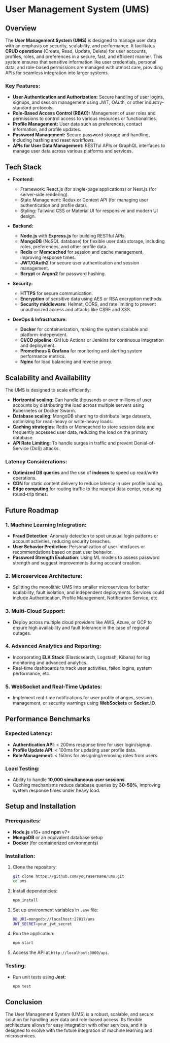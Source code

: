 # User Management System (UMS)

## Overview

The **User Management System (UMS)** is designed to manage user data with an emphasis on security, scalability, and performance. It facilitates **CRUD operations** (Create, Read, Update, Delete) for user accounts, profiles, roles, and preferences in a secure, fast, and efficient manner. This system ensures that sensitive information like user credentials, personal data, and role-based permissions are managed with utmost care, providing APIs for seamless integration into larger systems.

### Key Features:
- **User Authentication and Authorization:** Secure handling of user logins, signups, and session management using JWT, OAuth, or other industry-standard protocols.
- **Role-Based Access Control (RBAC):** Management of user roles and permissions to control access to various resources or functionalities.
- **Profile Management:** User data such as preferences, contact information, and profile updates.
- **Password Management:** Secure password storage and handling, including hashing and reset workflows.
- **APIs for User Data Management:** RESTful APIs or GraphQL interfaces to manage user data across various platforms and services.
  
## Tech Stack

- **Frontend:** 
  - Framework: React.js (for single-page applications) or Next.js (for server-side rendering).
  - State Management: Redux or Context API (for managing user authentication and profile data).
  - Styling: Tailwind CSS or Material UI for responsive and modern UI design.

- **Backend:** 
  - **Node.js** with **Express.js** for building RESTful APIs.
  - **MongoDB** (NoSQL database) for flexible user data storage, including roles, preferences, and other profile data.
  - **Redis** or **Memcached** for session and cache management, improving response times.
  - **JWT/OAuth2** for secure user authentication and session management.
  - **Bcrypt** or **Argon2** for password hashing.
  
- **Security:**
  - **HTTPS** for secure communication.
  - **Encryption** of sensitive data using AES or RSA encryption methods.
  - **Security middleware**: Helmet, CORS, and rate limiting to prevent unauthorized access and attacks like CSRF and XSS.

- **DevOps & Infrastructure:**
  - **Docker** for containerization, making the system scalable and platform-independent.
  - **CI/CD pipeline**: GitHub Actions or Jenkins for continuous integration and deployment.
  - **Prometheus & Grafana** for monitoring and alerting system performance metrics.
  - **Nginx** for load balancing and reverse proxy.

## Scalability and Availability

The UMS is designed to scale efficiently:
- **Horizontal scaling**: Can handle thousands or even millions of user accounts by distributing the load across multiple servers using Kubernetes or Docker Swarm.
- **Database scaling**: MongoDB sharding to distribute large datasets, optimizing for read-heavy or write-heavy loads.
- **Caching strategies**: Redis or Memcached to store session data and frequently accessed user data, reducing the load on the primary database.
- **API Rate Limiting**: To handle surges in traffic and prevent Denial-of-Service (DoS) attacks.

### Latency Considerations:
- **Optimized DB queries** and the use of **indexes** to speed up read/write operations.
- **CDN** for static content delivery to reduce latency in user profile loading.
- **Edge computing** for routing traffic to the nearest data center, reducing round-trip times.

## Future Roadmap

### 1. Machine Learning Integration:
   - **Fraud Detection**: Anomaly detection to spot unusual login patterns or account activities, reducing security breaches.
   - **User Behavior Prediction**: Personalization of user interfaces or recommendations based on past user behavior.
   - **Password Strength Evaluation**: Using ML models to assess password strength and suggest improvements during account creation.

### 2. Microservices Architecture:
   - Splitting the monolithic UMS into smaller microservices for better scalability, fault isolation, and independent deployments. Services could include Authentication, Profile Management, Notification Service, etc.

### 3. Multi-Cloud Support:
   - Deploy across multiple cloud providers like AWS, Azure, or GCP to ensure high availability and fault tolerance in the case of regional outages.
  
### 4. Advanced Analytics and Reporting:
   - Incorporating **ELK Stack** (Elasticsearch, Logstash, Kibana) for log monitoring and advanced analytics.
   - Real-time dashboards to track user activities, failed logins, system performance, etc.

### 5. WebSocket and Real-Time Updates:
   - Implement real-time notifications for user profile changes, session management, or security warnings using **WebSockets** or **Socket.IO**.

## Performance Benchmarks

### Expected Latency:
- **Authentication API**: < 200ms response time for user login/signup.
- **Profile Update API**: < 100ms for updating user profile data.
- **Role Management**: < 150ms for assigning/removing roles from users.

### Load Testing:
- Ability to handle **10,000 simultaneous user sessions**.
- Caching mechanisms reduce database queries by **30-50%**, improving system response times under heavy load.

## Setup and Installation

### Prerequisites:
- **Node.js** v16+ and **npm** v7+
- **MongoDB** or an equivalent database setup
- **Docker** (for containerized environments)

### Installation:

1. Clone the repository:
   ```bash
   git clone https://github.com/yourusername/ums.git
   cd ums
   ```

2. Install dependencies:
   ```bash
   npm install
   ```

3. Set up environment variables in `.env` file:
   ```bash
   DB_URI=mongodb://localhost:27017/ums
   JWT_SECRET=your_jwt_secret
   ```

4. Run the application:
   ```bash
   npm start
   ```

5. Access the API at `http://localhost:3000/api`.

### Testing:
- Run unit tests using **Jest**:
   ```bash
   npm test
   ```

## Conclusion

The User Management System (UMS) is a robust, scalable, and secure solution for handling user data and role-based access. Its flexible architecture allows for easy integration with other services, and it is designed to evolve with the future integration of machine learning and microservices.